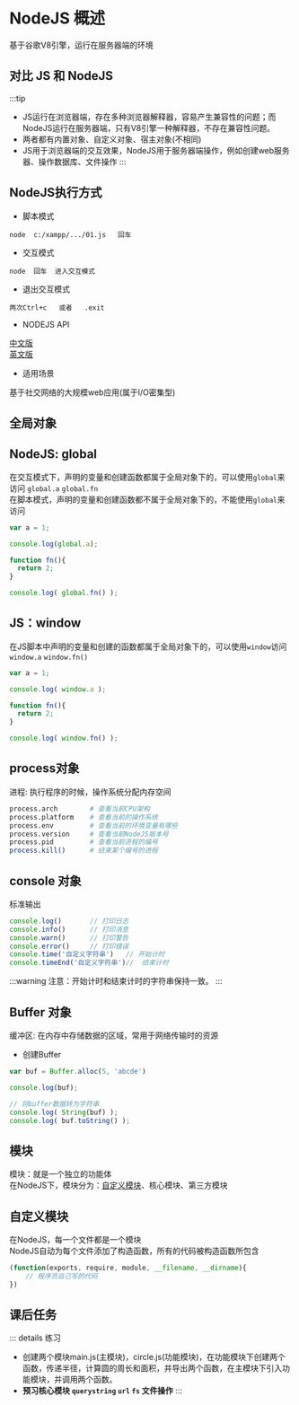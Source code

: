 # NodeJS 概述

基于谷歌V8引擎，运行在服务器端的环境

## 对比 JS 和 NodeJS
:::tip
- JS运行在浏览器端，存在多种浏览器解释器，容易产生兼容性的问题；而NodeJS运行在服务器端，只有V8引擎一种解释器，不存在兼容性问题。
- 两者都有内置对象、自定义对象、宿主对象(不相同)
- JS用于浏览器端的交互效果，NodeJS用于服务器端操作，例如创建web服务器、操作数据库、文件操作
:::

## NodeJS执行方式

- 脚本模式   
```
node  c:/xampp/.../01.js   回车
```

- 交互模式   
```
node  回车  进入交互模式
```

- 退出交互模式
```
两次Ctrl+c   或者   .exit
```

- NODEJS API

[中文版](http://nodejs.cn/api/globals.html)         
[英文版](https://nodejs.org/dist/latest-v10.x/docs/api/) 

- 适用场景

基于社交网络的大规模web应用(属于I/O密集型)

## 全局对象

## NodeJS: global

在交互模式下，声明的变量和创建函数都属于全局对象下的，可以使用`global`来访问  `global.a`   `global.fn`            
在脚本模式，声明的变量和创建函数都不属于全局对象下的，不能使用`global`来访问

```js
var a = 1;

console.log(global.a);

function fn(){
  return 2;
}

console.log( global.fn() );
```

## JS：window

在JS脚本中声明的变量和创建的函数都属于全局对象下的，可以使用`window`访问  `window.a`  `window.fn()`

```js
var a = 1;

console.log( window.a );

function fn(){
  return 2;
}

console.log( window.fn() );
```

## process对象

进程: 执行程序的时候，操作系统分配内存空间

```sh
process.arch        # 查看当前CPU架构
process.platform    # 查看当前的操作系统
process.env         # 查看当前的环境变量有哪些
process.version     # 查看当前NodeJS版本号
process.pid         # 查看当前进程的编号
process.kill()      # 结束某个编号的进程
```

## console 对象

标准输出

```js
console.log()       // 打印日志
console.info()      // 打印消息
console.warn()      // 打印警告
console.error()     // 打印错误
console.time('自定义字符串')   // 开始计时
console.timeEnd('自定义字符串')//  结束计时
```

:::warning
注意：开始计时和结束计时的字符串保持一致。
:::

## Buffer 对象

缓冲区: 在内存中存储数据的区域，常用于网络传输时的资源

- 创建Buffer

```js
var buf = Buffer.alloc(5, 'abcde')

console.log(buf);

// 将buffer数据转为字符串
console.log( String(buf) );
console.log( buf.toString() );
```

## 模块

模块：就是一个独立的功能体      
在NodeJS下，模块分为：[自定义模块](#自定义模块)、核心模块、第三方模块

## 自定义模块

在NodeJS，每一个文件都是一个模块        
NodeJS自动为每个文件添加了构造函数，所有的代码被构造函数所包含

```js
(function(exports, require, module, __filename, __dirname){
    // 程序员自己写的代码
})

```

## 课后任务

::: details 练习
- 创建两个模块main.js(主模块)，circle.js(功能模块)，在功能模块下创建两个函数，传递半径，计算圆的周长和面积，并导出两个函数，在主模块下引入功能模块，并调用两个函数。
- **预习核心模块   `querystring`  `url`  `fs` 文件操作**
:::
